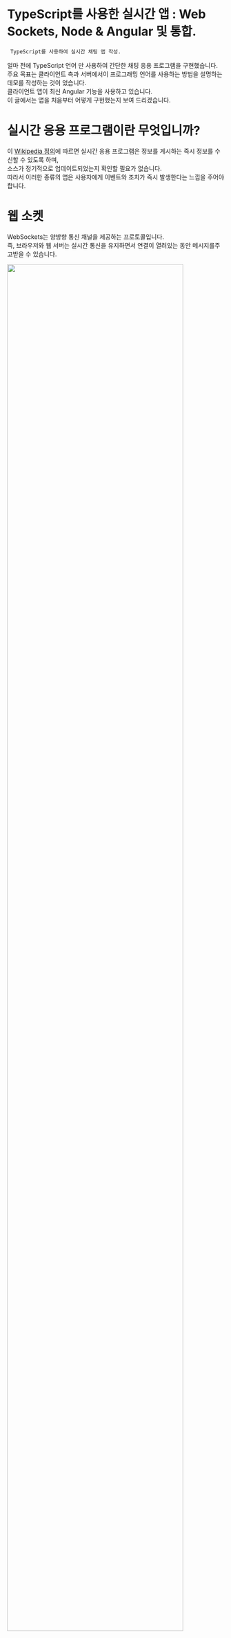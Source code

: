 # TypeScript를 사용한 실시간 앱 : Web Sockets, Node & Angular 및 통합.
``` TypeScript를 사용하여 실시간 채팅 앱 작성.```
  
얼마 전에 TypeScript 언어 만 사용하여 간단한 채팅 응용 프로그램을 구현했습니다. <br />
주요 목표는 클라이언트 측과 서버에서이 프로그래밍 언어를 사용하는 방법을 설명하는 데모를 작성하는 것이 었습니다. <br />
클라이언트 앱이 최신 Angular 기능을 사용하고 있습니다. <br />
이 글에서는 앱을 처음부터 어떻게 구현했는지 보여 드리겠습니다. <br />

# 실시간 응용 프로그램이란 무엇입니까?

이 [Wikipedia 정의](https://en.wikipedia.org/wiki/Real-time_web)에 따르면 실시간 응용 프로그램은 정보를 게시하는 즉시 정보를 수신할 수 있도록 하며, <br />
소스가 정기적으로 업데이트되었는지 확인할 필요가 없습니다. <br />
따라서 이러한 종류의 앱은 사용자에게 이벤트와 조치가 즉시 발생한다는 느낌을 주어야 합니다. <br />

# 웹 소켓
WebSockets는 양방향 통신 채널을 제공하는 프로토콜입니다. <br />
즉, 브라우저와 웹 서버는 실시간 통신을 유지하면서 연결이 열려있는 동안 메시지를주고받을 수 있습니다. <br />

<img src = "https://miro.medium.com/max/1400/1*9HDEuF54yWrJdnwvLaWIWg.png" width = 90%> </img>

# 응용 프로그램 구조
서버 관련 코드와 클라이언트 코드를 분리합니다. <br />
가장 중요한 파일을 설명 할 때 자세한 내용을 살펴 보겠습니다. <br />
현재로서는 다음과 같이 응용 프로그램의 예상 구조입니다. <br />

``` text

  server/
|- src/
|- package.json
|- tsconfig.json
|- gulpfile.js
client/
|- src/
|- package.json
|- tsconfig.json
|- .angular-cli.json

```

# 서버 코드
WebSockets는 [사양](https://tools.ietf.org/html/rfc6455) 이므로 몇 가지 구현을 찾을 수 있습니다. <br />
TypeScript 또는 기타 프로그래밍 언어를 선택할 수 있습니다. <br />
이 경우 가장 빠르고 안정적인 실시간 엔진 중 하나 인 [Socket.IO](https://socket.io/)를 사용 합니다. <br />

# 서버 측 코드에서 TypeScript를 사용하는 이유는 무엇입니까?
TypeScript에는 정말 멋진 [기능이 포함](https://www.typescriptlang.org/) 되어 있으며 매우 자주 업데이트됩니다. <br />
이 [버그의 약 15%](http://ttendency.cs.ucl.ac.uk/projects/type_study/documents/type_study.pdf)를 방지 할 수 있습니다. 더 많은 이유가 필요하십니까? 😄

# 서버 응용 프로그램 초기화
[package.json파일 생성](https://docs.npmjs.com/cli/init)하고 다음 종속성을 설치합니다.
``` linux

  npm install --save express socket.io @types/express @types/socket.io
  
```

<code>devDependencies</code>통합을 허용 <code>gulp</code>하고 <code>typescript</code>나중에 다음 도구를 사용하여 빌드 작업을 쉽게 정의 할 수 있도록 일부를 설치해야합니다.
```linux
  
  npm install --save-dev typescript gulp gulp-typescript
  
```

# TypeScript 컴파일러 구성
<code>tsconfig.json</code>다음 내용 으로 파일을 작성하십시오.

* tsconfig.json
``` typescript

  {
  "files": [
    "src/*.ts",
    "src/model/*.ts"
  ],
  "compilerOptions": {
    "target": "es5"
  }
}

```

# 데이터 모델 정의
정적 타이핑을 활용하여 다음과 같이 작은 데이터 모델을 정의하겠습니다.
* chat-model.ts 
```typescript

export class User {
    constructor(private name: string) {}
}

export class Message {
    constructor(private from: User, private content: string) {}
}

export class ChatMessage extends Message{
    constructor(from: User, content: string) {
        super(from, content);
    }
}

```

<code>.. server/src</code>디렉토리에 대한 자세한 내용을 보겠습니다. <br />

```text

  server/
|- src/
   |- model/
      |- message.model.ts
      |- user.model.ts
   |- index.ts
   |- server.ts
|- package.json
|- tsconfig.json
|- gulpfile.js

```

# 채팅 서버 구현
<code>server</code>디렉토리 의 기본 파일 은 <code>index.ts</code>및 <code>chat-server.ts</code>입니다. <br />
첫 번째는 우리가 <code>ChatServer</code>앱 을 생성하고 내보낼 수 있도록 하는 반면, 마지막은 [express](https://expressjs.com/) 및 [socket.IO](https://socket.io/) 구성을 포함 합니다.

* index.ts
```typescript

import { ChatServer } from './chat-server';

let app = new ChatServer().getApp();
export { app };

```

* chat-server.ts
```typescript
import { createServer, Server } from 'http';
import * as express from 'express';
import * as socketIo from 'socket.io';

import { Message } from './model';

export class ChatServer {
    public static readonly PORT:number = 8080;
    private app: express.Application;
    private server: Server;
    private io: SocketIO.Server;
    private port: string | number;

    constructor() {
        this.createApp();
        this.config();
        this.createServer();
        this.sockets();
        this.listen();
    }

    private createApp(): void {
        this.app = express();
    }

    private createServer(): void {
        this.server = createServer(this.app);
    }

    private config(): void {
        this.port = process.env.PORT || ChatServer.PORT;
    }

    private sockets(): void {
        this.io = socketIo(this.server);
    }

    private listen(): void {
        this.server.listen(this.port, () => {
            console.log('Running server on port %s', this.port);
        });

        this.io.on('connect', (socket: any) => {
            console.log('Connected client on port %s.', this.port);
            socket.on('message', (m: Message) => {
                console.log('[server](message): %s', JSON.stringify(m));
                this.io.emit('message', m);
            });

            socket.on('disconnect', () => {
                console.log('Client disconnected');
            });
        });
    }

    public getApp(): express.Application {
        return this.app;
    }
}
```

# 서버 클래스
이전 코드는 다음과 같은 클래스 및 관계의 결과를 제공합니다.

* 서버 클래스 다이어그램
<img src = "https://miro.medium.com/max/2000/1*-FNkJxTH5kDiBPdJx4tVIg.png" width = 90%></img>

# 서버 구축 및 실행
Node.js의 V8 엔진에 필요한 JavaScript 파일을 갖기 위해 파일에 <code>build</code>태스크를 추가 할 수 있습니다<code>gulpfile.js</code>.

* gulpfile.js 
```typescript


var gulp = require("gulp");
var ts = require("gulp-typescript");
var tsProject = ts.createProject("tsconfig.json");

gulp.task("build", function () {
    return tsProject.src()
        .pipe(tsProject())
        .js.pipe(gulp.dest("./dist"));
});

```

보시다시피 빌드 프로세스의 출력 (자바 스크립트 파일)은 <code>dist</code>디렉토리에 있습니다. <br />
이 작업을 수행하려면 다음을 실행해야합니다. <br />

``` linux

  gulp build

```
이제 <code>node dist/index.js</code>명령을 실행하여 서버를 실행할 수 있습니다.

# 고객 코드
이제 <code>node dist/index.js</code> 명령을 실행하여 서버를 실행할 수 있습니다.

```linux

  ng new typescript-chat-client --routing --prefix tcc --skip-install
  
```

그런 다음 <code>npm install</code>을 실행하는 종속성을 설치합니다(이 단계에서는 [Yarn](https://classic.yarnpkg.com/en/)을 사용하는 것이 좋습니다). <br />

``` linux

  ng new typescript-chat-client --routing --prefix tcc --skip-install
  
```

[프로젝트 구조](https://angular.io/guide/styleguide#application-structure-and-ngmodules)에서 모범 사례를 사용하는 과정에서 다음을 생성 <code>shared</code>하고 <code>material</code>모듈 할 수 있습니다 .
```text

  client/
|- src/
   |- app/
      |- chat/
      |- shared/
         |- material/
            |- material.module.ts
         |- shared.module.ts
      |-app.module.ts
      
```

명령 행 인터페이스에서이를 수행 할 수 있습니다.

``` text

  ng generate module shared --module app
  ng generate module shared/material --module shared

```

내부의 변화를 확인 <code>app.module.ts</code>하고 <code>shared.module.ts</code>이러한 모듈 사이에 관계를 볼 수 있습니다.

# express 및 socket.IO 추가
클라이언트 앱에 <code>express</code> 및 <code>socket.io</code> 모듈을 추가해야 합니다

``` linux

  npm install express socket.io --save
  
```

# 채팅 모듈 및 구성 요소
채팅 응용 프로그램의 구성 요소를 만들기 전에 새 모듈을 만들어 보겠습니다.

``` linux

  npm install express socket.io --save
  
```

# 채팅 모듈 및 구성 요소
채팅 응용 프로그램의 구성 요소를 만들기 전에 새 모듈을 만들어 보겠습니다.

``` linux

  ng generate module chat --module app

```

이제 최신 모듈에 컴포넌트를 추가하십시오.

``` linux

  ng generate component chat --module chat

```

웹 소켓 및 사용자 지정 모델을 사용하려면 다른 <code>공유</code> 폴더를 만들겠습니다. <br />
이번에는 <code>chat</code> 디렉토리에 있습니다. <br />

``` linux

  ng generate service chat/shared/services/socket --module chat
  ng generate class chat/shared/model/user
  ng generate class chat/shared/model/message

```

우리는 다음과 비슷한 구조로 끝날 것입니다.

```text

  client/
|- src/
   |- app/
      |- chat/
         |- shared/
           |- model/
              |- user.ts
              |- message.ts
           |- services/
              |- socket.service.ts
      |- shared/
      |-app.module.ts
      
```

# 관찰 가능 요소 및 웹 소켓
저희 Angular app 은 <code>RxJS</code>와 함께 제공되기 때문에 <code>Observables</code>를 사용하여 Socket.IO을 잡을 수 있습니다. <br /> 
이벤트는 다음과 같습니다.

* socket.service.ts

``` typescript

import { Injectable } from '@angular/core';
import { Observable } from 'rxjs/Observable';
import { Observer } from 'rxjs/Observer';
import { Message } from '../model/message';
import { Event } from '../model/event';

import * as socketIo from 'socket.io-client';

const SERVER_URL = 'http://localhost:8080';

@Injectable()
export class SocketService {
    private socket;

    public initSocket(): void {
        this.socket = socketIo(SERVER_URL);
    }

    public send(message: Message): void {
        this.socket.emit('message', message);
    }

    public onMessage(): Observable<Message> {
        return new Observable<Message>(observer => {
            this.socket.on('message', (data: Message) => observer.next(data));
        });
    }

    public onEvent(event: Event): Observable<any> {
        return new Observable<Event>(observer => {
            this.socket.on(event, () => observer.next());
        });
    }
}

```

* 앱에서 작업 및 이벤트를 관리하려면 다음 열거형을 정의해야 합니다.
* client-enums.ts 
```typescript

// Actions you can take on the App
export enum Action {
    JOINED,
    LEFT,
    RENAME
}

// Socket.io events
export enum Event {
    CONNECT = 'connect',
    DISCONNECT = 'disconnect'
}

```

* 이제 서버의 메시지를 청취할 준비가 되었습니다.
* chat.component.ts
```typescript

import { Component, OnInit } from '@angular/core';

import { Action } from './shared/model/action';
import { Event } from './shared/model/event';
import { Message } from './shared/model/message';
import { User } from './shared/model/user';
import { SocketService } from './shared/services/socket.service';

@Component({
  selector: 'tcc-chat',
  templateUrl: './chat.component.html',
  styleUrls: ['./chat.component.css']
})
export class ChatComponent implements OnInit {
  action = Action;
  user: User;
  messages: Message[] = [];
  messageContent: string;
  ioConnection: any;

  constructor(private socketService: SocketService) { }

  ngOnInit(): void {
    this.initIoConnection();
  }

  private initIoConnection(): void {
    this.socketService.initSocket();

    this.ioConnection = this.socketService.onMessage()
      .subscribe((message: Message) => {
        this.messages.push(message);
      });

    this.socketService.onEvent(Event.CONNECT)
      .subscribe(() => {
        console.log('connected');
      });
      
    this.socketService.onEvent(Event.DISCONNECT)
      .subscribe(() => {
        console.log('disconnected');
      });
  }

  public sendMessage(message: string): void {
    if (!message) {
      return;
    }

    this.socketService.send({
      from: this.user,
      content: message
    });
    this.messageContent = null;
  }

  public sendNotification(params: any, action: Action): void {
    let message: Message;

    if (action === Action.JOINED) {
      message = {
        from: this.user,
        action: action
      }
    } else if (action === Action.RENAME) {
      message = {
        action: action,
        content: {
          username: this.user.name,
          previousUsername: params.previousUsername
        }
      };
    }

    this.socketService.send(message);
  }
}

```
<code>ChatComponent</code>가 초기화되면 구성 요소가 연결 이벤트 또는 수신 메시지를 수신하기 위해 <code>SocketService</code> 관찰 자료에 가입합니다.
<Code>sendMessage</code> 및 <code>sendNotification</code> 기능은 동일한 서비스를 통해 각 콘텐츠를 전송합니다. 현재 전송되는 알림은 사용자 이름 변경 및 사용자 가입입니다.

# 채팅 애플리케이션 기능
> * Angular CLI
> * Angular 5
> * Angular Material
> * Validation Forms

# 소스 코드
이 GitHub 리포지토리에서 전체 프로젝트를 찾으십시오.
[github](github.com/luixaviles/socket-io-typescript-chat)

# 실행화면
* Server 실행
```linux

  $ cd server
  $ npm install -g gulp-cli
  $ npm install
  $ gulp build
  $ npm start

```
```text
> client@0.0.0 start C:\Users\ckdqj\Downloads\socket-io-typescript-chat-master\socket-io-typescript-chat-mas-chat-master\client
> ng serve

10% building 0/1 modules 1 active ...script-chat-master\socket-io-typescript-chat-master\client\src10% building 1/2 modules 1 active ...t-chat-master\socket-io-typescript-chat-master\client\src\poly10% building 2/3 modules 1 active ...\client\node_modules\@angular\material\prebuilt-themes\indigo-10% building 3/4 modules 1 active ...ver\client\index.js?http://0.0.0.0:0/sockjs-node&sockPath=/soc10% building 4/5 modules 1 active ...ipt-chat-master\socket-io-typescript-chat-master\client\src\st10% building 5/6 modules 1 active ...\client\node_modules\@angular\material\prebuilt-themes\indigo-10% building 6/7 modules 1 active ...ipt-chat-master\socket-io-typescript-chat-master\client\src\st10% building 6/8 modules 2 active ...\client\node_modules\@angular\material\prebuilt-themes\indigo-10% building 7/8 modules 1 active ...\client\node_modules\@angular\material\prebuilt-themes\indigo-10% building 8/9 modules 1 active ...pt-chat-master\client\node_modules\webpack-dev-server\client\s11% building 9/10 modules 1 active ...-chat-master\client\node_modules\webpack-dev-server\client\ov11% building 10/11 modules 1 active ...at-master\client\node_modules\webpack-dev-server\client\util11% building 11/12 modules 1 active ...r\client\node_modules\webpack-dev-server\client\utils\sendMe11% building 12/13 modules 1 active ...ter\client\node_modules\webpack-dev-server\client\utils\relo11% building 13/14 modules 1 active ...ient\node_modules\webpack-dev-server\client\utils\createSock11% building 14/15 modules 1 active ...master\client\node_modules\webpack\hot sync nonrecursive /^\11% building 14/16 modules 2 active ...t\node_modules\style-loader\dist\runtime\injectStylesIntoSty11% building 15/16 modules 1 active ...master\client\node_modules\webpack\hot sync nonrecursive /^\30% building 15/16 modules 1 active ...master\client\node_modules\webpack\hot sync nonrecursive /^\30% building 16/17 modules 1 active ...lient\node_modules\webpack-dev-server\client\clients\SockJSC30% building 17/18 modules 1 active ...de_modules\webpack-dev-server\client\utils\getCurrentScriptS30% building 18/19 modules 1 active ...ript-chat-master\socket-io-typescript-chat-master\client\src30% building 18/20 modules 2 active ...chat-master\socket-io-typescript-chat-master\client\src\poly30% building 19/20 modules 1 active ...chat-master\socket-io-typescript-chat-master\client\src\poly30% building 20/21 modules 1 active ...ster\socket-io-typescript-chat-master\client\node_modules\ur30% building 21/22 modules 1 active ...-typescript-chat-master\client\node_modules\querystring-es3\30% building 22/23 modules 1 active ...ket-io-typescript-chat-master\client\node_modules\webpack\ho30% building 23/24 modules 1 active ...master\socket-io-typescript-chat-master\client\src\app\app.m30% building 24/25 modules 1 active ...ket-io-typescript-chat-master\client\src\environments\enviro30% building 25/26 modules 1 active ...\client\node_modules\webpack-dev-server\client\clients\BaseC30% building 26/27 modules 1 active ...io-typescript-chat-master\client\node_modules\webpack\hot\em30% building 27/28 modules 1 active ...ocket-io-typescript-chat-master\client\src\app\app-routing.m30% building 28/29 modules 1 active ...ter\socket-io-typescript-chat-master\client\src\app\app.comp30% building 29/30 modules 1 active ...\socket-io-typescript-chat-master\client\src\app\chat\chat.m30% building 30/31 modules 1 active ...ter\socket-io-typescript-chat-master\client\node_modules\url30% building 31/32 modules 1 active ...ent\node_modules\node-libs-browser\node_modules\punycode\pun30% building 32/33 modules 1 active ...typescript-chat-master\client\node_modules\querystring-es3\d30% building 33/34 modules 1 active ...typescript-chat-master\client\node_modules\querystring-es3\e30% building 34/35 modules 1 active ...ket-io-typescript-chat-master\client\src\app\shared\shared.m30% building 35/36 modules 1 active ...et-io-typescript-chat-master\client\node_modules\strip-ansi\30% building 36/37 modules 1 active ...cket-io-typescript-chat-master\client\src\app\chat\chat.comp30% building 37/38 modules 1 active ...chat-master\client\src\app\chat\dialog-user\dialog-user.comp30% building 38/39 modules 1 active ...typescript-chat-master\client\node_modules\webpack\buildin\m30% building 39/40 modules 1 active ...ket-io-typescript-chat-master\client\node_modules\ansi-html\30% building 40/41 modules 1 active ...script-chat-master\client\src\app\shared\material\material.m30% building 41/42 modules 1 active ...pt-chat-master\client\src\app\chat\shared\services\socket.se30% building 42/43 modules 1 active ...ocket-io-typescript-chat-master\client\node_modules\events\e30% building 43/44 modules 1 active ...-typescript-chat-master\client\node_modules\loglevel\lib\log30% building 44/45 modules 1 active ...ript-chat-master\client\src\app\chat\dialog-user\dialog-user30% building 45/46 modules 1 active ...io-typescript-chat-master\client\src\app\chat\shared\model\a30% building 46/47 modules 1 active ...-io-typescript-chat-master\client\src\app\chat\shared\model\30% building 47/48 modules 1 active ...io-typescript-chat-master\client\node_modules\html-entities\30% building 48/49 modules 1 active ...cript-chat-master\client\node_modules\zone.js\dist\zone-ever50% building 49/50 modules 1 active ...ster\client\node_modules\@angular\core\__ivy_ngcc__\fesm201550% building 50/51 modules 1 active ...nt\src\$$_lazy_route_resource lazy groupOptions: {} namespac50% building 51/52 modules 1 active ...\@angular\platform-browser\__ivy_ngcc__\fesm2015\platform-br50% building 52/53 modules 1 active ...odules\@angular\platform-browser\__ivy_ngcc__\fesm2015\anima50% building 53/54 modules 1 active ...pt-chat-master\client\node_modules\html-entities\lib\xml-ent50% building 54/55 modules 1 active ...-chat-master\client\node_modules\html-entities\lib\html4-ent50% building 55/56 modules 1 active ...-chat-master\client\node_modules\html-entities\lib\html5-ent50% building 56/57 modules 1 active ...escript-chat-master\client\node_modules\sockjs-client\dist\s50% building 57/58 modules 1 active ...er\client\node_modules\@angular\common\__ivy_ngcc__\fesm201550% building 58/59 modules 1 active ...\client\node_modules\@angular\common\__ivy_ngcc__\fesm2015\c50% building 59/60 modules 1 active ...ules\@ngx-translate\core\__ivy_ngcc__\fesm2015\ngx-translate50% building 60/61 modules 1 active ...slate\http-loader\__ivy_ngcc__\fesm2015\ngx-translate-http-l50% building 61/62 modules 1 active ...\client\node_modules\@angular\material\__ivy_ngcc__\fesm201550% building 62/63 modules 1 active ...ient\node_modules\@angular\material\__ivy_ngcc__\fesm2015\si50% building 63/64 modules 1 active ...\client\node_modules\@angular\material\__ivy_ngcc__\fesm201550% building 64/65 modules 1 active ...\client\node_modules\@angular\material\__ivy_ngcc__\fesm201550% building 65/66 modules 1 active ...\client\node_modules\@angular\material\__ivy_ngcc__\fesm201550% building 66/67 modules 1 active ...ient\node_modules\@angular\material\__ivy_ngcc__\fesm2015\to50% building 67/68 modules 1 active ...lient\node_modules\@angular\material\__ivy_ngcc__\fesm2015\b50% building 68/69 modules 1 active ...\client\node_modules\@angular\router\__ivy_ngcc__\fesm2015\r50% building 69/70 modules 1 active ...er\client\node_modules\@angular\forms\__ivy_ngcc__\fesm2015\50% building 70/71 modules 1 active ...lient\node_modules\@angular\material\__ivy_ngcc__\fesm2015\d50% building 71/72 modules 1 active ...\client\node_modules\@angular\material\__ivy_ngcc__\fesm201550% building 72/73 modules 1 active ...t\node_modules\@angular\material\__ivy_ngcc__\fesm2015\form-50% building 73/74 modules 1 active ...client\node_modules\@angular\material\__ivy_ngcc__\fesm2015\50% building 74/75 modules 1 active ...io-typescript-chat-master\client\node_modules\rxjs\_esm2015\50% building 75/76 modules 1 active ...script-chat-master\client\node_modules\socket.io-client\lib\50% building 76/77 modules 1 active ...et-io-typescript-chat-master\client\node_modules\ansi-regex\50% building 77/78 modules 1 active ...node_modules\@angular\animations\__ivy_ngcc__\fesm2015\anima50% building 78/79 modules 1 active ...chat-master\client\node_modules\rxjs\_esm2015\internal\Obser50% building 79/80 modules 1 active ...pt-chat-master\client\node_modules\rxjs\_esm2015\internal\Su50% building 80/81 modules 1 active ...master\client\node_modules\rxjs\_esm2015\internal\BehaviorSu50% building 81/82 modules 1 active ...t-master\client\node_modules\rxjs\_esm2015\internal\ReplaySu50% building 82/83 modules 1 active ...at-master\client\node_modules\rxjs\_esm2015\internal\AsyncSu50% building 83/84 modules 1 active ...-chat-master\client\node_modules\rxjs\_esm2015\internal\Sche50% building 84/85 modules 1 active ...at-master\client\node_modules\rxjs\_esm2015\internal\Subscri50% building 85/86 modules 1 active ...chat-master\client\node_modules\rxjs\_esm2015\internal\Subsc50% building 86/87 modules 1 active ...at-master\client\node_modules\rxjs\_esm2015\internal\Notific50% building 87/88 modules 1 active ...ipt-chat-master\client\node_modules\rxjs\_esm2015\internal\c50% building 88/89 modules 1 active ...e_modules\rxjs\_esm2015\internal\observable\ConnectableObser50% building 89/90 modules 1 active ...lient\node_modules\rxjs\_esm2015\internal\observable\bindCal50% building 90/91 modules 1 active ...t\node_modules\rxjs\_esm2015\internal\observable\bindNodeCal50% building 91/92 modules 1 active ...-master\client\node_modules\rxjs\_esm2015\internal\observabl50% building 92/93 modules 1 active ...aster\client\node_modules\rxjs\_esm2015\internal\observable\50% building 93/94 modules 1 active ...aster\client\node_modules\rxjs\_esm2015\internal\observable\50% building 94/95 modules 1 active ...\client\node_modules\rxjs\_esm2015\internal\observable\throw50% building 95/96 modules 1 active ...aster\client\node_modules\rxjs\_esm2015\internal\observable\50% building 96/97 modules 1 active ...master\client\node_modules\rxjs\_esm2015\internal\observable50% building 97/98 modules 1 active ...r\client\node_modules\rxjs\_esm2015\internal\observable\part50% building 98/99 modules 1 active ...aster\client\node_modules\rxjs\_esm2015\internal\observable\50% building 99/100 modules 1 active ...node_modules\rxjs\_esm2015\internal\observable\onErrorResum50% building 100/101 modules 1 active ...master\client\node_modules\rxjs\_esm2015\internal\observab50% building 101/102 modules 1 active ...ter\client\node_modules\rxjs\_esm2015\internal\observable\50% building 102/103 modules 1 active ...er\client\node_modules\rxjs\_esm2015\internal\symbol\obser50% building 103/104 modules 1 active ...er\client\node_modules\rxjs\_esm2015\internal\operators\gr50% building 104/105 modules 1 active ...aster\client\node_modules\rxjs\_esm2015\internal\scheduler50% building 105/106 modules 1 active ...ster\client\node_modules\rxjs\_esm2015\internal\scheduler\50% building 106/107 modules 1 active ...ster\client\node_modules\rxjs\_esm2015\internal\scheduler\50% building 107/108 modules 1 active ...nt\node_modules\rxjs\_esm2015\internal\scheduler\animation50% building 108/109 modules 1 active ...e_modules\rxjs\_esm2015\internal\scheduler\VirtualTimeSche50% building 109/110 modules 1 active ...hat-master\client\node_modules\rxjs\_esm2015\internal\util50% building 110/111 modules 1 active ...hat-master\client\node_modules\rxjs\_esm2015\internal\util50% building 111/112 modules 1 active ...master\client\node_modules\rxjs\_esm2015\internal\util\ide50% building 112/113 modules 1 active ...er\client\node_modules\rxjs\_esm2015\internal\util\isObser50% building 113/114 modules 1 active ...ode_modules\rxjs\_esm2015\internal\util\ArgumentOutOfRange50% building 114/115 modules 1 active ...ster\client\node_modules\rxjs\_esm2015\internal\util\Empty50% building 115/116 modules 1 active ...ode_modules\rxjs\_esm2015\internal\util\ObjectUnsubscribed50% building 116/117 modules 1 active ...nt\node_modules\rxjs\_esm2015\internal\util\Unsubscription50% building 117/118 modules 1 active ...er\client\node_modules\rxjs\_esm2015\internal\util\Timeout50% building 118/119 modules 1 active ...\client\node_modules\rxjs\_esm2015\internal\scheduled\sche50% building 119/120 modules 1 active ...cript-chat-master\client\node_modules\@angular\cdk\fesm20150% building 120/121 modules 1 active ...-chat-master\client\node_modules\@angular\cdk\fesm2015\coe50% building 121/122 modules 1 active ...\node_modules\@angular\animations\__ivy_ngcc__\fesm2015\br50% building 122/123 modules 1 active ...client\node_modules\@angular\cdk\__ivy_ngcc__\fesm2015\pla50% building 123/124 modules 1 active ...lient\node_modules\@angular\cdk\__ivy_ngcc__\fesm2015\scro50% building 124/125 modules 1 active ...ent\node_modules\@angular\cdk\__ivy_ngcc__\fesm2015\collec50% building 125/126 modules 1 active ...t-chat-master\client\node_modules\rxjs\_esm2015\operators\50% building 126/127 modules 1 active ...lient\node_modules\@angular\cdk\__ivy_ngcc__\fesm2015\obse50% building 127/128 modules 1 active ...script-chat-master\client\node_modules\socket.io-client\li50% building 128/129 modules 1 active ...ipt-chat-master\client\node_modules\socket.io-client\lib\s50% building 129/130 modules 1 active ...nt\node_modules\@angular\material\__ivy_ngcc__\fesm2015\di50% building 130/131 modules 1 active ...ter\client\node_modules\@angular\cdk\__ivy_ngcc__\fesm201550% building 131/132 modules 1 active ...client\node_modules\@angular\cdk\__ivy_ngcc__\fesm2015\key50% building 132/133 modules 1 active ...r\client\node_modules\@angular\cdk\__ivy_ngcc__\fesm2015\p50% building 133/134 modules 1 active ...ter\client\node_modules\@angular\cdk\__ivy_ngcc__\fesm201550% building 134/135 modules 1 active ...\client\node_modules\@angular\cdk\__ivy_ngcc__\fesm2015\ov50% building 135/136 modules 1 active ...pt-chat-master\client\node_modules\socket.io-client\lib\ma50% building 136/137 modules 1 active ...ter\client\node_modules\rxjs\_esm2015\internal\observable\50% building 137/138 modules 1 active ...\client\node_modules\rxjs\_esm2015\internal\observable\int50% building 138/139 modules 1 active ...\client\node_modules\rxjs\_esm2015\internal\util\canReport50% building 139/140 modules 1 active ...\client\node_modules\rxjs\_esm2015\internal\symbol\rxSubsc50% building 140/141 modules 1 active ...\client\node_modules\rxjs\_esm2015\internal\SubjectSubscri50% building 141/142 modules 1 active ...-master\client\node_modules\rxjs\_esm2015\internal\util\is50% building 142/143 modules 1 active ...ster\client\node_modules\rxjs\_esm2015\internal\util\isFun50% building 143/144 modules 1 active ...ter\client\node_modules\rxjs\_esm2015\internal\observable\50% building 144/145 modules 1 active ...r\client\node_modules\rxjs\_esm2015\internal\operators\ref50% building 145/146 modules 1 active ...ter\client\node_modules\rxjs\_esm2015\internal\util\isSche50% building 146/147 modules 1 active ...client\node_modules\rxjs\_esm2015\internal\observable\from50% building 147/148 modules 1 active ...aster\client\node_modules\rxjs\_esm2015\internal\util\isNu50% building 148/149 modules 1 active ...ster\client\node_modules\rxjs\_esm2015\internal\observable50% building 149/150 modules 1 active ...chat-master\client\node_modules\rxjs\_esm2015\internal\uti50% building 150/151 modules 1 active ...ter\client\node_modules\rxjs\_esm2015\internal\operators\f50% building 151/152 modules 1 active ...ent\node_modules\rxjs\_esm2015\internal\scheduled\schedule50% building 152/153 modules 1 active ...client\node_modules\rxjs\_esm2015\internal\scheduler\AsapA50% building 153/154 modules 1 active ...lient\node_modules\rxjs\_esm2015\internal\scheduler\AsyncA50% building 154/155 modules 1 active ...nt\node_modules\rxjs\_esm2015\internal\scheduler\AsyncSche50% building 155/156 modules 1 active ...lient\node_modules\rxjs\_esm2015\internal\scheduler\QueueA50% building 156/157 modules 1 active ...e_modules\rxjs\_esm2015\internal\scheduler\AnimationFrameA50% building 157/158 modules 1 active ...odules\rxjs\_esm2015\internal\scheduler\AnimationFrameSche50% building 158/159 modules 1 active ...nt\node_modules\rxjs\_esm2015\internal\scheduler\QueueSche50% building 159/160 modules 1 active ...ent\node_modules\rxjs\_esm2015\internal\scheduler\AsapSche50% building 160/161 modules 1 active ...ter\client\node_modules\rxjs\_esm2015\internal\util\subscr50% building 161/162 modules 1 active ...ient\node_modules\rxjs\_esm2015\internal\util\subscribeToR50% building 162/163 modules 1 active ...ster\client\node_modules\rxjs\_esm2015\internal\OuterSubsc50% building 163/164 modules 1 active ...ster\client\node_modules\rxjs\_esm2015\internal\symbol\ite50% building 164/165 modules 1 active ...ode_modules\rxjs\_esm2015\internal\scheduled\scheduleObser50% building 165/166 modules 1 active ...ient\node_modules\@angular\cdk\__ivy_ngcc__\fesm2015\text-50% building 166/167 modules 1 active ...ster\client\node_modules\rxjs\_esm2015\internal\util\isIte50% building 167/168 modules 1 active ...ter\client\node_modules\rxjs\_esm2015\internal\util\isArra50% building 168/169 modules 1 active ...aster\client\node_modules\rxjs\_esm2015\internal\util\isPr50% building 169/170 modules 1 active ...nt\node_modules\rxjs\_esm2015\internal\util\isInteropObser50% building 170/171 modules 1 active ...\node_modules\rxjs\_esm2015\internal\scheduled\scheduleIte50% building 171/172 modules 1 active ...t\node_modules\rxjs\_esm2015\internal\scheduled\schedulePr50% building 172/173 modules 1 active ...master\client\node_modules\rxjs\_esm2015\internal\operator50% building 173/174 modules 1 active ...ster\client\node_modules\rxjs\_esm2015\internal\operators\50% building 174/175 modules 1 active ...ter\client\node_modules\rxjs\_esm2015\internal\operators\z50% building 175/176 modules 1 active ...master\client\node_modules\rxjs\_esm2015\internal\operator50% building 176/177 modules 1 active ...nt\node_modules\rxjs\_esm2015\internal\operators\withLates50% building 177/178 modules 1 active ...client\node_modules\rxjs\_esm2015\internal\operators\windo50% building 178/179 modules 1 active ...ient\node_modules\rxjs\_esm2015\internal\operators\windowT50% building 179/180 modules 1 active ...client\node_modules\rxjs\_esm2015\internal\operators\windo50% building 180/181 modules 1 active ...lient\node_modules\rxjs\_esm2015\internal\operators\window50% building 181/182 modules 1 active ...ter\client\node_modules\rxjs\_esm2015\internal\operators\w50% building 182/183 modules 1 active ...er\client\node_modules\rxjs\_esm2015\internal\operators\to50% building 183/184 modules 1 active ...\client\node_modules\rxjs\_esm2015\internal\operators\time50% building 184/185 modules 1 active ...lient\node_modules\rxjs\_esm2015\internal\operators\timeou50% building 185/186 modules 1 active ...escript-chat-master\client\node_modules\socket.io-client\l50% building 186/187 modules 1 active ...r\client\node_modules\rxjs\_esm2015\internal\operators\mer50% building 187/188 modules 1 active ...lient\node_modules\rxjs\_esm2015\internal\util\subscribeTo50% building 188/189 modules 1 active ...er\client\node_modules\rxjs\_esm2015\internal\operators\ti50% building 189/190 modules 1 active ...ient\node_modules\rxjs\_esm2015\internal\operators\timeInt50% building 190/191 modules 1 active ...ient\node_modules\rxjs\_esm2015\internal\operators\throwIf50% building 191/192 modules 1 active ...ient\node_modules\rxjs\_esm2015\internal\operators\throttl50% building 192/193 modules 1 active ...r\client\node_modules\rxjs\_esm2015\internal\operators\thr50% building 193/194 modules 1 active ...master\client\node_modules\rxjs\_esm2015\internal\operator50% building 194/195 modules 1 active ...\client\node_modules\rxjs\_esm2015\internal\operators\take50% building 195/196 modules 1 active ...\client\node_modules\rxjs\_esm2015\internal\operators\take50% building 196/197 modules 1 active ...aster\client\node_modules\rxjs\_esm2015\internal\util\Imme50% building 197/198 modules 1 active ...ter\client\node_modules\rxjs\_esm2015\internal\scheduler\A50% building 198/199 modules 1 active ...r\client\node_modules\rxjs\_esm2015\internal\operators\tak50% building 199/200 modules 1 active ...aster\client\node_modules\rxjs\_esm2015\internal\operators50% building 200/201 modules 1 active ...lient\node_modules\rxjs\_esm2015\internal\operators\switch50% building 201/202 modules 1 active ...\client\node_modules\rxjs\_esm2015\internal\operators\swit50% building 202/203 modules 1 active ...\client\node_modules\rxjs\_esm2015\internal\operators\swit50% building 203/204 modules 1 active ...lient\node_modules\rxjs\_esm2015\internal\operators\subscr50% building 204/205 modules 1 active ...\client\node_modules\rxjs\_esm2015\internal\operators\star50% building 205/206 modules 1 active ...\client\node_modules\rxjs\_esm2015\internal\operators\skip50% building 206/207 modules 1 active ...ster\client\node_modules\rxjs\_esm2015\internal\InnerSubsc50% building 207/208 modules 1 active ...master\client\node_modules\rxjs\_esm2015\internal\util\isO50% building 208/209 modules 1 active ...\node_modules\rxjs\_esm2015\internal\util\subscribeToObser50% building 209/210 modules 1 active ...nt\node_modules\rxjs\_esm2015\internal\util\subscribeToIte50% building 210/211 modules 1 active ...ent\node_modules\rxjs\_esm2015\internal\util\subscribeToPr50% building 211/212 modules 1 active ...\client\node_modules\rxjs\_esm2015\internal\operators\skip50% building 212/213 modules 1 active ...r\client\node_modules\rxjs\_esm2015\internal\operators\ski50% building 213/214 modules 1 active ...aster\client\node_modules\rxjs\_esm2015\internal\operators50% building 214/215 modules 1 active ...ter\client\node_modules\rxjs\_esm2015\internal\operators\s50% building 215/216 modules 1 active ...lient\node_modules\rxjs\_esm2015\internal\operators\shareR50% building 216/217 modules 1 active ...ster\client\node_modules\rxjs\_esm2015\internal\operators\50% building 217/218 modules 1 active ...ent\node_modules\rxjs\_esm2015\internal\operators\sequence50% building 218/219 modules 1 active ...aster\client\node_modules\rxjs\_esm2015\internal\operators50% building 219/220 modules 1 active ...client\node_modules\rxjs\_esm2015\internal\operators\sampl50% building 220/221 modules 1 active ...ter\client\node_modules\rxjs\_esm2015\internal\operators\s50% building 221/222 modules 1 active ...\client\node_modules\rxjs\_esm2015\internal\operators\retr50% building 222/223 modules 1 active ...ster\client\node_modules\rxjs\_esm2015\internal\operators\50% building 223/224 modules 1 active ...client\node_modules\rxjs\_esm2015\internal\operators\repea50% building 224/225 modules 1 active ...ter\client\node_modules\rxjs\_esm2015\internal\operators\r50% building 225/226 modules 1 active ...ter\client\node_modules\rxjs\_esm2015\internal\operators\r50% building 226/227 modules 1 active ...aster\client\node_modules\rxjs\_esm2015\internal\operators50% building 227/228 modules 1 active ...ent\node_modules\rxjs\_esm2015\internal\operators\publishR50% building 228/229 modules 1 active ...lient\node_modules\rxjs\_esm2015\internal\operators\publis50% building 229/230 modules 1 active ...t\node_modules\rxjs\_esm2015\internal\operators\publishBeh50% building 230/231 modules 1 active ...er\client\node_modules\rxjs\_esm2015\internal\operators\pu50% building 231/232 modules 1 active ...t-master\client\node_modules\rxjs\_esm2015\internal\util\i50% building 232/233 modules 1 active ...ster\client\node_modules\rxjs\_esm2015\internal\operators\50% building 233/234 modules 1 active ...\client\node_modules\rxjs\_esm2015\internal\operators\part50% building 234/235 modules 1 active ...r\client\node_modules\rxjs\_esm2015\internal\operators\pai50% building 235/236 modules 1 active ...node_modules\rxjs\_esm2015\internal\operators\onErrorResum50% building 236/237 modules 1 active ...\client\node_modules\rxjs\_esm2015\internal\operators\obse50% building 237/238 modules 1 active ...\client\node_modules\rxjs\_esm2015\internal\operators\mult50% building 238/239 modules 1 active ...master\client\node_modules\rxjs\_esm2015\internal\operator50% building 239/240 modules 1 active ...\client\node_modules\rxjs\_esm2015\internal\operators\merg50% building 240/241 modules 1 active ...client\node_modules\rxjs\_esm2015\internal\operators\merge50% building 241/242 modules 1 active ...r\client\node_modules\rxjs\_esm2015\internal\operators\mer50% building 242/243 modules 1 active ...ster\client\node_modules\rxjs\_esm2015\internal\operators\50% building 243/244 modules 1 active ...master\client\node_modules\rxjs\_esm2015\internal\operator50% building 244/245 modules 1 active ...lient\node_modules\rxjs\_esm2015\internal\operators\materi50% building 245/246 modules 1 active ...ster\client\node_modules\rxjs\_esm2015\internal\operators\50% building 246/247 modules 1 active ...aster\client\node_modules\rxjs\_esm2015\internal\operators50% building 247/248 modules 1 active ...er\client\node_modules\rxjs\_esm2015\internal\operators\is50% building 248/249 modules 1 active ...nt\node_modules\rxjs\_esm2015\internal\operators\ignoreEle50% building 249/250 modules 1 active ...ster\client\node_modules\rxjs\_esm2015\internal\operators\50% building 250/251 modules 1 active ...\client\node_modules\rxjs\_esm2015\internal\operators\find50% building 251/252 modules 1 active ...aster\client\node_modules\rxjs\_esm2015\internal\operators50% building 252/253 modules 1 active ...r\client\node_modules\rxjs\_esm2015\internal\operators\fin50% building 253/254 modules 1 active ...ter\client\node_modules\rxjs\_esm2015\internal\operators\e50% building 254/255 modules 1 active ...client\node_modules\rxjs\_esm2015\internal\operators\exhau50% building 255/256 modules 1 active ...er\client\node_modules\rxjs\_esm2015\internal\operators\ex50% building 256/257 modules 1 active ...ster\client\node_modules\rxjs\_esm2015\internal\operators\50% building 257/258 modules 1 active ...er\client\node_modules\rxjs\_esm2015\internal\operators\en50% building 258/259 modules 1 active ...\client\node_modules\rxjs\_esm2015\internal\operators\elem50% building 259/260 modules 1 active ...odules\rxjs\_esm2015\internal\operators\distinctUntilKeyCh50% building 260/261 modules 1 active ...e_modules\rxjs\_esm2015\internal\operators\distinctUntilCh50% building 261/262 modules 1 active ...r\client\node_modules\rxjs\_esm2015\internal\operators\dis50% building 262/263 modules 1 active ...ent\node_modules\rxjs\_esm2015\internal\operators\demateri50% building 263/264 modules 1 active ...\client\node_modules\rxjs\_esm2015\internal\operators\dela50% building 264/265 modules 1 active ...ster\client\node_modules\rxjs\_esm2015\internal\operators\50% building 265/266 modules 1 active ...nt\node_modules\rxjs\_esm2015\internal\operators\defaultIf50% building 266/267 modules 1 active ...ient\node_modules\rxjs\_esm2015\internal\operators\debounc50% building 267/268 modules 1 active ...r\client\node_modules\rxjs\_esm2015\internal\operators\deb50% building 268/269 modules 1 active ...ster\client\node_modules\rxjs\_esm2015\internal\operators\50% building 269/270 modules 1 active ...ter\client\node_modules\rxjs\_esm2015\internal\observable\50% building 270/271 modules 1 active ...lient\node_modules\rxjs\_esm2015\internal\operators\concat50% building 271/272 modules 1 active ...\client\node_modules\rxjs\_esm2015\internal\operators\conc50% building 272/273 modules 1 active ...\client\node_modules\rxjs\_esm2015\internal\operators\conc50% building 273/274 modules 1 active ...ter\client\node_modules\rxjs\_esm2015\internal\operators\c50% building 274/275 modules 1 active ...ent\node_modules\rxjs\_esm2015\internal\operators\combineL50% building 275/276 modules 1 active ...client\node_modules\rxjs\_esm2015\internal\operators\combi50% building 276/277 modules 1 active ...client\node_modules\rxjs\_esm2015\internal\operators\catch50% building 277/278 modules 1 active ...client\node_modules\rxjs\_esm2015\internal\operators\buffe50% building 278/279 modules 1 active ...ient\node_modules\rxjs\_esm2015\internal\operators\bufferT50% building 279/280 modules 1 active ...client\node_modules\rxjs\_esm2015\internal\operators\buffe50% building 280/281 modules 1 active ...lient\node_modules\rxjs\_esm2015\internal\operators\buffer50% building 281/282 modules 1 active ...modules\rxjs\_esm2015\internal\observable\SubscribeOnObser50% building 282/283 modules 1 active ...er\client\node_modules\rxjs\_esm2015\internal\observable\c50% building 283/284 modules 1 active ...ter\client\node_modules\rxjs\_esm2015\internal\operators\b50% building 284/285 modules 1 active ...\client\node_modules\rxjs\_esm2015\internal\operators\audi50% building 285/286 modules 1 active ...client\node_modules\rxjs\_esm2015\internal\util\hostReport50% building 286/287 modules 1 active ...chat-master\client\node_modules\rxjs\_esm2015\internal\Obs50% building 287/288 modules 1 active ...nt\node_modules\socket.io-client\node_modules\debug\src\br50% building 288/289 modules 1 active ...er\client\node_modules\rxjs\_esm2015\internal\util\toSubsc50% building 289/290 modules 1 active ...aster\client\node_modules\rxjs\_esm2015\internal\observabl50% building 290/291 modules 1 active ...\client\node_modules\rxjs\_esm2015\internal\observable\gen50% building 291/292 modules 1 active ...node_modules\rxjs\_esm2015\internal\observable\fromEventPa50% building 292/293 modules 1 active ...client\node_modules\rxjs\_esm2015\internal\observable\from50% building 293/294 modules 1 active ...\client\node_modules\rxjs\_esm2015\internal\observable\for50% building 294/295 modules 1 active ...nt\node_modules\rxjs\_esm2015\internal\observable\combineL50% building 295/296 modules 1 active ...pescript-chat-master\client\node_modules\socket.io-parser\50% building 296/297 modules 1 active ...escript-chat-master\client\node_modules\component-emitter\50% building 297/298 modules 1 active ...ript-chat-master\client\node_modules\engine.io-client\lib\50% building 298/299 modules 1 active ...et-io-typescript-chat-master\client\node_modules\parseuri\50% building 299/300 modules 1 active ...ient\node_modules\socket.io-client\node_modules\debug\src\50% building 300/301 modules 1 active ...io-typescript-chat-master\client\node_modules\has-binary2\50% building 301/302 modules 1 active ...ket-io-typescript-chat-master\client\node_modules\parseqs\50% building 302/303 modules 1 active ...typescript-chat-master\client\node_modules\component-bind\50% building 303/304 modules 1 active ...et-io-typescript-chat-master\client\node_modules\to-array\50% building 304/305 modules 1 active ...escript-chat-master\client\node_modules\socket.io-parser\b50% building 305/306 modules 1 active ...ript-chat-master\client\node_modules\socket.io-parser\is-b50% building 306/307 modules 1 active ...cket-io-typescript-chat-master\client\node_modules\backo2\50% building 307/308 modules 1 active ...ket-io-typescript-chat-master\client\node_modules\indexof\50% building 308/309 modules 1 active ...ipt-chat-master\client\node_modules\engine.io-client\lib\s50% building 309/310 modules 1 active ...nt\node_modules\socket.io-parser\node_modules\debug\src\br50% building 310/311 modules 1 active ...-chat-master\client\node_modules\engine.io-client\lib\tran50% building 311/312 modules 1 active ...aster\client\node_modules\engine.io-client\lib\transports\50% building 312/313 modules 1 active ...client\node_modules\socket.io-parser\node_modules\isarray\50% building 313/314 modules 1 active ...-master\client\node_modules\engine.io-client\lib\xmlhttpre50% building 314/315 modules 1 active ...ster\client\node_modules\has-binary2\node_modules\isarray\50% building 315/316 modules 1 active ...ient\node_modules\socket.io-parser\node_modules\debug\src\50% building 316/317 modules 1 active ...pt-chat-master\client\node_modules\engine.io-parser\lib\br50% building 317/318 modules 1 active ...client\node_modules\engine.io-client\lib\transports\pollin50% building 318/319 modules 1 active ...ient\node_modules\engine.io-client\lib\transports\polling-50% building 319/320 modules 1 active ...r\client\node_modules\engine.io-client\lib\transports\webs50% building 320/321 modules 1 active ...chat-master\client\node_modules\engine.io-client\lib\trans50% building 321/322 modules 1 active ...nt\node_modules\engine.io-client\node_modules\debug\src\br50% building 322/323 modules 1 active ...r\socket-io-typescript-chat-master\client\node_modules\ms\50% building 323/324 modules 1 active ...cript-chat-master\client\node_modules\engine.io-parser\lib50% building 324/325 modules 1 active ...cript-chat-master\client\node_modules\engine.io-parser\lib50% building 325/326 modules 1 active ...ter\client\node_modules\engine.io-client\lib\transports\po50% building 326/327 modules 1 active ...ient\node_modules\engine.io-client\node_modules\debug\src\50% building 327/328 modules 1 active ...et-io-typescript-chat-master\client\node_modules\has-cors\50% building 328/329 modules 1 active ...ocket-io-typescript-chat-master\client\node_modules\yeast\50% building 329/330 modules 1 active ...escript-chat-master\client\node_modules\arraybuffer.slice\50% building 330/331 modules 1 active ...ocket-io-typescript-chat-master\client\node_modules\after\50% building 331/332 modules 1 active ...socket-io-typescript-chat-master\client\node_modules\blob\50% building 332/333 modules 1 active ...escript-chat-master\client\node_modules\component-inherit\50% building 333/334 modules 1 active ...r\client\node_modules\base64-arraybuffer\lib\base64-arrayb
chunk {main} main.js, main.js.map (main) 87.2 kB [initial] [rendered]
chunk {polyfills} polyfills.js, polyfills.js.map (polyfills) 140 kB [initial] [rendered]
chunk {runtime} runtime.js, runtime.js.map (runtime) 6.15 kB [entry] [rendered]
chunk {styles} styles.js, styles.js.map (styles) 179 kB [initial] [rendered]
chunk {vendor} vendor.js, vendor.js.map (vendor) 5.24 MB [initial] [rendered]
Date: 2020-04-14T04:19:34.052Z - Hash: c1b7429915d9ae9388b5 - Time: 8166ms
** Angular Live Development Server is listening on localhost:4200, open your browser on http://localhost:4200/ **
: Compiled successfully.

```

socket.io 서버가 포트 8080에서 실행됩니다.

# Angular Client 실행
```linux

  $ cd client
  $ npm install
  $ ng serve

```

```text
> client@0.0.0 start C:\Users\ckdqj\Downloads\socket-io-typescript-chat-master\socket-io-typescript-chat-mas-chat-master\client
> ng serve

10% building 0/1 modules 1 active ...script-chat-master\socket-io-typescript-chat-master\client\src10% building 1/2 modules 1 active ...t-chat-master\socket-io-typescript-chat-master\client\src\poly10% building 2/3 modules 1 active ...\client\node_modules\@angular\material\prebuilt-themes\indigo-10% building 3/4 modules 1 active ...ver\client\index.js?http://0.0.0.0:0/sockjs-node&sockPath=/soc10% building 4/5 modules 1 active ...ipt-chat-master\socket-io-typescript-chat-master\client\src\st10% building 5/6 modules 1 active ...\client\node_modules\@angular\material\prebuilt-themes\indigo-10% building 6/7 modules 1 active ...ipt-chat-master\socket-io-typescript-chat-master\client\src\st10% building 6/8 modules 2 active ...\client\node_modules\@angular\material\prebuilt-themes\indigo-10% building 7/8 modules 1 active ...\client\node_modules\@angular\material\prebuilt-themes\indigo-10% building 8/9 modules 1 active ...pt-chat-master\client\node_modules\webpack-dev-server\client\s11% building 9/10 modules 1 active ...-chat-master\client\node_modules\webpack-dev-server\client\ov11% building 10/11 modules 1 active ...at-master\client\node_modules\webpack-dev-server\client\util11% building 11/12 modules 1 active ...r\client\node_modules\webpack-dev-server\client\utils\sendMe11% building 12/13 modules 1 active ...ter\client\node_modules\webpack-dev-server\client\utils\relo11% building 13/14 modules 1 active ...ient\node_modules\webpack-dev-server\client\utils\createSock11% building 14/15 modules 1 active ...master\client\node_modules\webpack\hot sync nonrecursive /^\11% building 14/16 modules 2 active ...t\node_modules\style-loader\dist\runtime\injectStylesIntoSty11% building 15/16 modules 1 active ...master\client\node_modules\webpack\hot sync nonrecursive /^\30% building 15/16 modules 1 active ...master\client\node_modules\webpack\hot sync nonrecursive /^\30% building 16/17 modules 1 active ...lient\node_modules\webpack-dev-server\client\clients\SockJSC30% building 17/18 modules 1 active ...de_modules\webpack-dev-server\client\utils\getCurrentScriptS30% building 18/19 modules 1 active ...ript-chat-master\socket-io-typescript-chat-master\client\src30% building 18/20 modules 2 active ...chat-master\socket-io-typescript-chat-master\client\src\poly30% building 19/20 modules 1 active ...chat-master\socket-io-typescript-chat-master\client\src\poly30% building 20/21 modules 1 active ...ster\socket-io-typescript-chat-master\client\node_modules\ur30% building 21/22 modules 1 active ...-typescript-chat-master\client\node_modules\querystring-es3\30% building 22/23 modules 1 active ...ket-io-typescript-chat-master\client\node_modules\webpack\ho30% building 23/24 modules 1 active ...master\socket-io-typescript-chat-master\client\src\app\app.m30% building 24/25 modules 1 active ...ket-io-typescript-chat-master\client\src\environments\enviro30% building 25/26 modules 1 active ...\client\node_modules\webpack-dev-server\client\clients\BaseC30% building 26/27 modules 1 active ...io-typescript-chat-master\client\node_modules\webpack\hot\em30% building 27/28 modules 1 active ...ocket-io-typescript-chat-master\client\src\app\app-routing.m30% building 28/29 modules 1 active ...ter\socket-io-typescript-chat-master\client\src\app\app.comp30% building 29/30 modules 1 active ...\socket-io-typescript-chat-master\client\src\app\chat\chat.m30% building 30/31 modules 1 active ...ter\socket-io-typescript-chat-master\client\node_modules\url30% building 31/32 modules 1 active ...ent\node_modules\node-libs-browser\node_modules\punycode\pun30% building 32/33 modules 1 active ...typescript-chat-master\client\node_modules\querystring-es3\d30% building 33/34 modules 1 active ...typescript-chat-master\client\node_modules\querystring-es3\e30% building 34/35 modules 1 active ...ket-io-typescript-chat-master\client\src\app\shared\shared.m30% building 35/36 modules 1 active ...et-io-typescript-chat-master\client\node_modules\strip-ansi\30% building 36/37 modules 1 active ...cket-io-typescript-chat-master\client\src\app\chat\chat.comp30% building 37/38 modules 1 active ...chat-master\client\src\app\chat\dialog-user\dialog-user.comp30% building 38/39 modules 1 active ...typescript-chat-master\client\node_modules\webpack\buildin\m30% building 39/40 modules 1 active ...ket-io-typescript-chat-master\client\node_modules\ansi-html\30% building 40/41 modules 1 active ...script-chat-master\client\src\app\shared\material\material.m30% building 41/42 modules 1 active ...pt-chat-master\client\src\app\chat\shared\services\socket.se30% building 42/43 modules 1 active ...ocket-io-typescript-chat-master\client\node_modules\events\e30% building 43/44 modules 1 active ...-typescript-chat-master\client\node_modules\loglevel\lib\log30% building 44/45 modules 1 active ...ript-chat-master\client\src\app\chat\dialog-user\dialog-user30% building 45/46 modules 1 active ...io-typescript-chat-master\client\src\app\chat\shared\model\a30% building 46/47 modules 1 active ...-io-typescript-chat-master\client\src\app\chat\shared\model\30% building 47/48 modules 1 active ...io-typescript-chat-master\client\node_modules\html-entities\30% building 48/49 modules 1 active ...cript-chat-master\client\node_modules\zone.js\dist\zone-ever50% building 49/50 modules 1 active ...ster\client\node_modules\@angular\core\__ivy_ngcc__\fesm201550% building 50/51 modules 1 active ...nt\src\$$_lazy_route_resource lazy groupOptions: {} namespac50% building 51/52 modules 1 active ...\@angular\platform-browser\__ivy_ngcc__\fesm2015\platform-br50% building 52/53 modules 1 active ...odules\@angular\platform-browser\__ivy_ngcc__\fesm2015\anima50% building 53/54 modules 1 active ...pt-chat-master\client\node_modules\html-entities\lib\xml-ent50% building 54/55 modules 1 active ...-chat-master\client\node_modules\html-entities\lib\html4-ent50% building 55/56 modules 1 active ...-chat-master\client\node_modules\html-entities\lib\html5-ent50% building 56/57 modules 1 active ...escript-chat-master\client\node_modules\sockjs-client\dist\s50% building 57/58 modules 1 active ...er\client\node_modules\@angular\common\__ivy_ngcc__\fesm201550% building 58/59 modules 1 active ...\client\node_modules\@angular\common\__ivy_ngcc__\fesm2015\c50% building 59/60 modules 1 active ...ules\@ngx-translate\core\__ivy_ngcc__\fesm2015\ngx-translate50% building 60/61 modules 1 active ...slate\http-loader\__ivy_ngcc__\fesm2015\ngx-translate-http-l50% building 61/62 modules 1 active ...\client\node_modules\@angular\material\__ivy_ngcc__\fesm201550% building 62/63 modules 1 active ...ient\node_modules\@angular\material\__ivy_ngcc__\fesm2015\si50% building 63/64 modules 1 active ...\client\node_modules\@angular\material\__ivy_ngcc__\fesm201550% building 64/65 modules 1 active ...\client\node_modules\@angular\material\__ivy_ngcc__\fesm201550% building 65/66 modules 1 active ...\client\node_modules\@angular\material\__ivy_ngcc__\fesm201550% building 66/67 modules 1 active ...ient\node_modules\@angular\material\__ivy_ngcc__\fesm2015\to50% building 67/68 modules 1 active ...lient\node_modules\@angular\material\__ivy_ngcc__\fesm2015\b50% building 68/69 modules 1 active ...\client\node_modules\@angular\router\__ivy_ngcc__\fesm2015\r50% building 69/70 modules 1 active ...er\client\node_modules\@angular\forms\__ivy_ngcc__\fesm2015\50% building 70/71 modules 1 active ...lient\node_modules\@angular\material\__ivy_ngcc__\fesm2015\d50% building 71/72 modules 1 active ...\client\node_modules\@angular\material\__ivy_ngcc__\fesm201550% building 72/73 modules 1 active ...t\node_modules\@angular\material\__ivy_ngcc__\fesm2015\form-50% building 73/74 modules 1 active ...client\node_modules\@angular\material\__ivy_ngcc__\fesm2015\50% building 74/75 modules 1 active ...io-typescript-chat-master\client\node_modules\rxjs\_esm2015\50% building 75/76 modules 1 active ...script-chat-master\client\node_modules\socket.io-client\lib\50% building 76/77 modules 1 active ...et-io-typescript-chat-master\client\node_modules\ansi-regex\50% building 77/78 modules 1 active ...node_modules\@angular\animations\__ivy_ngcc__\fesm2015\anima50% building 78/79 modules 1 active ...chat-master\client\node_modules\rxjs\_esm2015\internal\Obser50% building 79/80 modules 1 active ...pt-chat-master\client\node_modules\rxjs\_esm2015\internal\Su50% building 80/81 modules 1 active ...master\client\node_modules\rxjs\_esm2015\internal\BehaviorSu50% building 81/82 modules 1 active ...t-master\client\node_modules\rxjs\_esm2015\internal\ReplaySu50% building 82/83 modules 1 active ...at-master\client\node_modules\rxjs\_esm2015\internal\AsyncSu50% building 83/84 modules 1 active ...-chat-master\client\node_modules\rxjs\_esm2015\internal\Sche50% building 84/85 modules 1 active ...at-master\client\node_modules\rxjs\_esm2015\internal\Subscri50% building 85/86 modules 1 active ...chat-master\client\node_modules\rxjs\_esm2015\internal\Subsc50% building 86/87 modules 1 active ...at-master\client\node_modules\rxjs\_esm2015\internal\Notific50% building 87/88 modules 1 active ...ipt-chat-master\client\node_modules\rxjs\_esm2015\internal\c50% building 88/89 modules 1 active ...e_modules\rxjs\_esm2015\internal\observable\ConnectableObser50% building 89/90 modules 1 active ...lient\node_modules\rxjs\_esm2015\internal\observable\bindCal50% building 90/91 modules 1 active ...t\node_modules\rxjs\_esm2015\internal\observable\bindNodeCal50% building 91/92 modules 1 active ...-master\client\node_modules\rxjs\_esm2015\internal\observabl50% building 92/93 modules 1 active ...aster\client\node_modules\rxjs\_esm2015\internal\observable\50% building 93/94 modules 1 active ...aster\client\node_modules\rxjs\_esm2015\internal\observable\50% building 94/95 modules 1 active ...\client\node_modules\rxjs\_esm2015\internal\observable\throw50% building 95/96 modules 1 active ...aster\client\node_modules\rxjs\_esm2015\internal\observable\50% building 96/97 modules 1 active ...master\client\node_modules\rxjs\_esm2015\internal\observable50% building 97/98 modules 1 active ...r\client\node_modules\rxjs\_esm2015\internal\observable\part50% building 98/99 modules 1 active ...aster\client\node_modules\rxjs\_esm2015\internal\observable\50% building 99/100 modules 1 active ...node_modules\rxjs\_esm2015\internal\observable\onErrorResum50% building 100/101 modules 1 active ...master\client\node_modules\rxjs\_esm2015\internal\observab50% building 101/102 modules 1 active ...ter\client\node_modules\rxjs\_esm2015\internal\observable\50% building 102/103 modules 1 active ...er\client\node_modules\rxjs\_esm2015\internal\symbol\obser50% building 103/104 modules 1 active ...er\client\node_modules\rxjs\_esm2015\internal\operators\gr50% building 104/105 modules 1 active ...aster\client\node_modules\rxjs\_esm2015\internal\scheduler50% building 105/106 modules 1 active ...ster\client\node_modules\rxjs\_esm2015\internal\scheduler\50% building 106/107 modules 1 active ...ster\client\node_modules\rxjs\_esm2015\internal\scheduler\50% building 107/108 modules 1 active ...nt\node_modules\rxjs\_esm2015\internal\scheduler\animation50% building 108/109 modules 1 active ...e_modules\rxjs\_esm2015\internal\scheduler\VirtualTimeSche50% building 109/110 modules 1 active ...hat-master\client\node_modules\rxjs\_esm2015\internal\util50% building 110/111 modules 1 active ...hat-master\client\node_modules\rxjs\_esm2015\internal\util50% building 111/112 modules 1 active ...master\client\node_modules\rxjs\_esm2015\internal\util\ide50% building 112/113 modules 1 active ...er\client\node_modules\rxjs\_esm2015\internal\util\isObser50% building 113/114 modules 1 active ...ode_modules\rxjs\_esm2015\internal\util\ArgumentOutOfRange50% building 114/115 modules 1 active ...ster\client\node_modules\rxjs\_esm2015\internal\util\Empty50% building 115/116 modules 1 active ...ode_modules\rxjs\_esm2015\internal\util\ObjectUnsubscribed50% building 116/117 modules 1 active ...nt\node_modules\rxjs\_esm2015\internal\util\Unsubscription50% building 117/118 modules 1 active ...er\client\node_modules\rxjs\_esm2015\internal\util\Timeout50% building 118/119 modules 1 active ...\client\node_modules\rxjs\_esm2015\internal\scheduled\sche50% building 119/120 modules 1 active ...cript-chat-master\client\node_modules\@angular\cdk\fesm20150% building 120/121 modules 1 active ...-chat-master\client\node_modules\@angular\cdk\fesm2015\coe50% building 121/122 modules 1 active ...\node_modules\@angular\animations\__ivy_ngcc__\fesm2015\br50% building 122/123 modules 1 active ...client\node_modules\@angular\cdk\__ivy_ngcc__\fesm2015\pla50% building 123/124 modules 1 active ...lient\node_modules\@angular\cdk\__ivy_ngcc__\fesm2015\scro50% building 124/125 modules 1 active ...ent\node_modules\@angular\cdk\__ivy_ngcc__\fesm2015\collec50% building 125/126 modules 1 active ...t-chat-master\client\node_modules\rxjs\_esm2015\operators\50% building 126/127 modules 1 active ...lient\node_modules\@angular\cdk\__ivy_ngcc__\fesm2015\obse50% building 127/128 modules 1 active ...script-chat-master\client\node_modules\socket.io-client\li50% building 128/129 modules 1 active ...ipt-chat-master\client\node_modules\socket.io-client\lib\s50% building 129/130 modules 1 active ...nt\node_modules\@angular\material\__ivy_ngcc__\fesm2015\di50% building 130/131 modules 1 active ...ter\client\node_modules\@angular\cdk\__ivy_ngcc__\fesm201550% building 131/132 modules 1 active ...client\node_modules\@angular\cdk\__ivy_ngcc__\fesm2015\key50% building 132/133 modules 1 active ...r\client\node_modules\@angular\cdk\__ivy_ngcc__\fesm2015\p50% building 133/134 modules 1 active ...ter\client\node_modules\@angular\cdk\__ivy_ngcc__\fesm201550% building 134/135 modules 1 active ...\client\node_modules\@angular\cdk\__ivy_ngcc__\fesm2015\ov50% building 135/136 modules 1 active ...pt-chat-master\client\node_modules\socket.io-client\lib\ma50% building 136/137 modules 1 active ...ter\client\node_modules\rxjs\_esm2015\internal\observable\50% building 137/138 modules 1 active ...\client\node_modules\rxjs\_esm2015\internal\observable\int50% building 138/139 modules 1 active ...\client\node_modules\rxjs\_esm2015\internal\util\canReport50% building 139/140 modules 1 active ...\client\node_modules\rxjs\_esm2015\internal\symbol\rxSubsc50% building 140/141 modules 1 active ...\client\node_modules\rxjs\_esm2015\internal\SubjectSubscri50% building 141/142 modules 1 active ...-master\client\node_modules\rxjs\_esm2015\internal\util\is50% building 142/143 modules 1 active ...ster\client\node_modules\rxjs\_esm2015\internal\util\isFun50% building 143/144 modules 1 active ...ter\client\node_modules\rxjs\_esm2015\internal\observable\50% building 144/145 modules 1 active ...r\client\node_modules\rxjs\_esm2015\internal\operators\ref50% building 145/146 modules 1 active ...ter\client\node_modules\rxjs\_esm2015\internal\util\isSche50% building 146/147 modules 1 active ...client\node_modules\rxjs\_esm2015\internal\observable\from50% building 147/148 modules 1 active ...aster\client\node_modules\rxjs\_esm2015\internal\util\isNu50% building 148/149 modules 1 active ...ster\client\node_modules\rxjs\_esm2015\internal\observable50% building 149/150 modules 1 active ...chat-master\client\node_modules\rxjs\_esm2015\internal\uti50% building 150/151 modules 1 active ...ter\client\node_modules\rxjs\_esm2015\internal\operators\f50% building 151/152 modules 1 active ...ent\node_modules\rxjs\_esm2015\internal\scheduled\schedule50% building 152/153 modules 1 active ...client\node_modules\rxjs\_esm2015\internal\scheduler\AsapA50% building 153/154 modules 1 active ...lient\node_modules\rxjs\_esm2015\internal\scheduler\AsyncA50% building 154/155 modules 1 active ...nt\node_modules\rxjs\_esm2015\internal\scheduler\AsyncSche50% building 155/156 modules 1 active ...lient\node_modules\rxjs\_esm2015\internal\scheduler\QueueA50% building 156/157 modules 1 active ...e_modules\rxjs\_esm2015\internal\scheduler\AnimationFrameA50% building 157/158 modules 1 active ...odules\rxjs\_esm2015\internal\scheduler\AnimationFrameSche50% building 158/159 modules 1 active ...nt\node_modules\rxjs\_esm2015\internal\scheduler\QueueSche50% building 159/160 modules 1 active ...ent\node_modules\rxjs\_esm2015\internal\scheduler\AsapSche50% building 160/161 modules 1 active ...ter\client\node_modules\rxjs\_esm2015\internal\util\subscr50% building 161/162 modules 1 active ...ient\node_modules\rxjs\_esm2015\internal\util\subscribeToR50% building 162/163 modules 1 active ...ster\client\node_modules\rxjs\_esm2015\internal\OuterSubsc50% building 163/164 modules 1 active ...ster\client\node_modules\rxjs\_esm2015\internal\symbol\ite50% building 164/165 modules 1 active ...ode_modules\rxjs\_esm2015\internal\scheduled\scheduleObser50% building 165/166 modules 1 active ...ient\node_modules\@angular\cdk\__ivy_ngcc__\fesm2015\text-50% building 166/167 modules 1 active ...ster\client\node_modules\rxjs\_esm2015\internal\util\isIte50% building 167/168 modules 1 active ...ter\client\node_modules\rxjs\_esm2015\internal\util\isArra50% building 168/169 modules 1 active ...aster\client\node_modules\rxjs\_esm2015\internal\util\isPr50% building 169/170 modules 1 active ...nt\node_modules\rxjs\_esm2015\internal\util\isInteropObser50% building 170/171 modules 1 active ...\node_modules\rxjs\_esm2015\internal\scheduled\scheduleIte50% building 171/172 modules 1 active ...t\node_modules\rxjs\_esm2015\internal\scheduled\schedulePr50% building 172/173 modules 1 active ...master\client\node_modules\rxjs\_esm2015\internal\operator50% building 173/174 modules 1 active ...ster\client\node_modules\rxjs\_esm2015\internal\operators\50% building 174/175 modules 1 active ...ter\client\node_modules\rxjs\_esm2015\internal\operators\z50% building 175/176 modules 1 active ...master\client\node_modules\rxjs\_esm2015\internal\operator50% building 176/177 modules 1 active ...nt\node_modules\rxjs\_esm2015\internal\operators\withLates50% building 177/178 modules 1 active ...client\node_modules\rxjs\_esm2015\internal\operators\windo50% building 178/179 modules 1 active ...ient\node_modules\rxjs\_esm2015\internal\operators\windowT50% building 179/180 modules 1 active ...client\node_modules\rxjs\_esm2015\internal\operators\windo50% building 180/181 modules 1 active ...lient\node_modules\rxjs\_esm2015\internal\operators\window50% building 181/182 modules 1 active ...ter\client\node_modules\rxjs\_esm2015\internal\operators\w50% building 182/183 modules 1 active ...er\client\node_modules\rxjs\_esm2015\internal\operators\to50% building 183/184 modules 1 active ...\client\node_modules\rxjs\_esm2015\internal\operators\time50% building 184/185 modules 1 active ...lient\node_modules\rxjs\_esm2015\internal\operators\timeou50% building 185/186 modules 1 active ...escript-chat-master\client\node_modules\socket.io-client\l50% building 186/187 modules 1 active ...r\client\node_modules\rxjs\_esm2015\internal\operators\mer50% building 187/188 modules 1 active ...lient\node_modules\rxjs\_esm2015\internal\util\subscribeTo50% building 188/189 modules 1 active ...er\client\node_modules\rxjs\_esm2015\internal\operators\ti50% building 189/190 modules 1 active ...ient\node_modules\rxjs\_esm2015\internal\operators\timeInt50% building 190/191 modules 1 active ...ient\node_modules\rxjs\_esm2015\internal\operators\throwIf50% building 191/192 modules 1 active ...ient\node_modules\rxjs\_esm2015\internal\operators\throttl50% building 192/193 modules 1 active ...r\client\node_modules\rxjs\_esm2015\internal\operators\thr50% building 193/194 modules 1 active ...master\client\node_modules\rxjs\_esm2015\internal\operator50% building 194/195 modules 1 active ...\client\node_modules\rxjs\_esm2015\internal\operators\take50% building 195/196 modules 1 active ...\client\node_modules\rxjs\_esm2015\internal\operators\take50% building 196/197 modules 1 active ...aster\client\node_modules\rxjs\_esm2015\internal\util\Imme50% building 197/198 modules 1 active ...ter\client\node_modules\rxjs\_esm2015\internal\scheduler\A50% building 198/199 modules 1 active ...r\client\node_modules\rxjs\_esm2015\internal\operators\tak50% building 199/200 modules 1 active ...aster\client\node_modules\rxjs\_esm2015\internal\operators50% building 200/201 modules 1 active ...lient\node_modules\rxjs\_esm2015\internal\operators\switch50% building 201/202 modules 1 active ...\client\node_modules\rxjs\_esm2015\internal\operators\swit50% building 202/203 modules 1 active ...\client\node_modules\rxjs\_esm2015\internal\operators\swit50% building 203/204 modules 1 active ...lient\node_modules\rxjs\_esm2015\internal\operators\subscr50% building 204/205 modules 1 active ...\client\node_modules\rxjs\_esm2015\internal\operators\star50% building 205/206 modules 1 active ...\client\node_modules\rxjs\_esm2015\internal\operators\skip50% building 206/207 modules 1 active ...ster\client\node_modules\rxjs\_esm2015\internal\InnerSubsc50% building 207/208 modules 1 active ...master\client\node_modules\rxjs\_esm2015\internal\util\isO50% building 208/209 modules 1 active ...\node_modules\rxjs\_esm2015\internal\util\subscribeToObser50% building 209/210 modules 1 active ...nt\node_modules\rxjs\_esm2015\internal\util\subscribeToIte50% building 210/211 modules 1 active ...ent\node_modules\rxjs\_esm2015\internal\util\subscribeToPr50% building 211/212 modules 1 active ...\client\node_modules\rxjs\_esm2015\internal\operators\skip50% building 212/213 modules 1 active ...r\client\node_modules\rxjs\_esm2015\internal\operators\ski50% building 213/214 modules 1 active ...aster\client\node_modules\rxjs\_esm2015\internal\operators50% building 214/215 modules 1 active ...ter\client\node_modules\rxjs\_esm2015\internal\operators\s50% building 215/216 modules 1 active ...lient\node_modules\rxjs\_esm2015\internal\operators\shareR50% building 216/217 modules 1 active ...ster\client\node_modules\rxjs\_esm2015\internal\operators\50% building 217/218 modules 1 active ...ent\node_modules\rxjs\_esm2015\internal\operators\sequence50% building 218/219 modules 1 active ...aster\client\node_modules\rxjs\_esm2015\internal\operators50% building 219/220 modules 1 active ...client\node_modules\rxjs\_esm2015\internal\operators\sampl50% building 220/221 modules 1 active ...ter\client\node_modules\rxjs\_esm2015\internal\operators\s50% building 221/222 modules 1 active ...\client\node_modules\rxjs\_esm2015\internal\operators\retr50% building 222/223 modules 1 active ...ster\client\node_modules\rxjs\_esm2015\internal\operators\50% building 223/224 modules 1 active ...client\node_modules\rxjs\_esm2015\internal\operators\repea50% building 224/225 modules 1 active ...ter\client\node_modules\rxjs\_esm2015\internal\operators\r50% building 225/226 modules 1 active ...ter\client\node_modules\rxjs\_esm2015\internal\operators\r50% building 226/227 modules 1 active ...aster\client\node_modules\rxjs\_esm2015\internal\operators50% building 227/228 modules 1 active ...ent\node_modules\rxjs\_esm2015\internal\operators\publishR50% building 228/229 modules 1 active ...lient\node_modules\rxjs\_esm2015\internal\operators\publis50% building 229/230 modules 1 active ...t\node_modules\rxjs\_esm2015\internal\operators\publishBeh50% building 230/231 modules 1 active ...er\client\node_modules\rxjs\_esm2015\internal\operators\pu50% building 231/232 modules 1 active ...t-master\client\node_modules\rxjs\_esm2015\internal\util\i50% building 232/233 modules 1 active ...ster\client\node_modules\rxjs\_esm2015\internal\operators\50% building 233/234 modules 1 active ...\client\node_modules\rxjs\_esm2015\internal\operators\part50% building 234/235 modules 1 active ...r\client\node_modules\rxjs\_esm2015\internal\operators\pai50% building 235/236 modules 1 active ...node_modules\rxjs\_esm2015\internal\operators\onErrorResum50% building 236/237 modules 1 active ...\client\node_modules\rxjs\_esm2015\internal\operators\obse50% building 237/238 modules 1 active ...\client\node_modules\rxjs\_esm2015\internal\operators\mult50% building 238/239 modules 1 active ...master\client\node_modules\rxjs\_esm2015\internal\operator50% building 239/240 modules 1 active ...\client\node_modules\rxjs\_esm2015\internal\operators\merg50% building 240/241 modules 1 active ...client\node_modules\rxjs\_esm2015\internal\operators\merge50% building 241/242 modules 1 active ...r\client\node_modules\rxjs\_esm2015\internal\operators\mer50% building 242/243 modules 1 active ...ster\client\node_modules\rxjs\_esm2015\internal\operators\50% building 243/244 modules 1 active ...master\client\node_modules\rxjs\_esm2015\internal\operator50% building 244/245 modules 1 active ...lient\node_modules\rxjs\_esm2015\internal\operators\materi50% building 245/246 modules 1 active ...ster\client\node_modules\rxjs\_esm2015\internal\operators\50% building 246/247 modules 1 active ...aster\client\node_modules\rxjs\_esm2015\internal\operators50% building 247/248 modules 1 active ...er\client\node_modules\rxjs\_esm2015\internal\operators\is50% building 248/249 modules 1 active ...nt\node_modules\rxjs\_esm2015\internal\operators\ignoreEle50% building 249/250 modules 1 active ...ster\client\node_modules\rxjs\_esm2015\internal\operators\50% building 250/251 modules 1 active ...\client\node_modules\rxjs\_esm2015\internal\operators\find50% building 251/252 modules 1 active ...aster\client\node_modules\rxjs\_esm2015\internal\operators50% building 252/253 modules 1 active ...r\client\node_modules\rxjs\_esm2015\internal\operators\fin50% building 253/254 modules 1 active ...ter\client\node_modules\rxjs\_esm2015\internal\operators\e50% building 254/255 modules 1 active ...client\node_modules\rxjs\_esm2015\internal\operators\exhau50% building 255/256 modules 1 active ...er\client\node_modules\rxjs\_esm2015\internal\operators\ex50% building 256/257 modules 1 active ...ster\client\node_modules\rxjs\_esm2015\internal\operators\50% building 257/258 modules 1 active ...er\client\node_modules\rxjs\_esm2015\internal\operators\en50% building 258/259 modules 1 active ...\client\node_modules\rxjs\_esm2015\internal\operators\elem50% building 259/260 modules 1 active ...odules\rxjs\_esm2015\internal\operators\distinctUntilKeyCh50% building 260/261 modules 1 active ...e_modules\rxjs\_esm2015\internal\operators\distinctUntilCh50% building 261/262 modules 1 active ...r\client\node_modules\rxjs\_esm2015\internal\operators\dis50% building 262/263 modules 1 active ...ent\node_modules\rxjs\_esm2015\internal\operators\demateri50% building 263/264 modules 1 active ...\client\node_modules\rxjs\_esm2015\internal\operators\dela50% building 264/265 modules 1 active ...ster\client\node_modules\rxjs\_esm2015\internal\operators\50% building 265/266 modules 1 active ...nt\node_modules\rxjs\_esm2015\internal\operators\defaultIf50% building 266/267 modules 1 active ...ient\node_modules\rxjs\_esm2015\internal\operators\debounc50% building 267/268 modules 1 active ...r\client\node_modules\rxjs\_esm2015\internal\operators\deb50% building 268/269 modules 1 active ...ster\client\node_modules\rxjs\_esm2015\internal\operators\50% building 269/270 modules 1 active ...ter\client\node_modules\rxjs\_esm2015\internal\observable\50% building 270/271 modules 1 active ...lient\node_modules\rxjs\_esm2015\internal\operators\concat50% building 271/272 modules 1 active ...\client\node_modules\rxjs\_esm2015\internal\operators\conc50% building 272/273 modules 1 active ...\client\node_modules\rxjs\_esm2015\internal\operators\conc50% building 273/274 modules 1 active ...ter\client\node_modules\rxjs\_esm2015\internal\operators\c50% building 274/275 modules 1 active ...ent\node_modules\rxjs\_esm2015\internal\operators\combineL50% building 275/276 modules 1 active ...client\node_modules\rxjs\_esm2015\internal\operators\combi50% building 276/277 modules 1 active ...client\node_modules\rxjs\_esm2015\internal\operators\catch50% building 277/278 modules 1 active ...client\node_modules\rxjs\_esm2015\internal\operators\buffe50% building 278/279 modules 1 active ...ient\node_modules\rxjs\_esm2015\internal\operators\bufferT50% building 279/280 modules 1 active ...client\node_modules\rxjs\_esm2015\internal\operators\buffe50% building 280/281 modules 1 active ...lient\node_modules\rxjs\_esm2015\internal\operators\buffer50% building 281/282 modules 1 active ...modules\rxjs\_esm2015\internal\observable\SubscribeOnObser50% building 282/283 modules 1 active ...er\client\node_modules\rxjs\_esm2015\internal\observable\c50% building 283/284 modules 1 active ...ter\client\node_modules\rxjs\_esm2015\internal\operators\b50% building 284/285 modules 1 active ...\client\node_modules\rxjs\_esm2015\internal\operators\audi50% building 285/286 modules 1 active ...client\node_modules\rxjs\_esm2015\internal\util\hostReport50% building 286/287 modules 1 active ...chat-master\client\node_modules\rxjs\_esm2015\internal\Obs50% building 287/288 modules 1 active ...nt\node_modules\socket.io-client\node_modules\debug\src\br50% building 288/289 modules 1 active ...er\client\node_modules\rxjs\_esm2015\internal\util\toSubsc50% building 289/290 modules 1 active ...aster\client\node_modules\rxjs\_esm2015\internal\observabl50% building 290/291 modules 1 active ...\client\node_modules\rxjs\_esm2015\internal\observable\gen50% building 291/292 modules 1 active ...node_modules\rxjs\_esm2015\internal\observable\fromEventPa50% building 292/293 modules 1 active ...client\node_modules\rxjs\_esm2015\internal\observable\from50% building 293/294 modules 1 active ...\client\node_modules\rxjs\_esm2015\internal\observable\for50% building 294/295 modules 1 active ...nt\node_modules\rxjs\_esm2015\internal\observable\combineL50% building 295/296 modules 1 active ...pescript-chat-master\client\node_modules\socket.io-parser\50% building 296/297 modules 1 active ...escript-chat-master\client\node_modules\component-emitter\50% building 297/298 modules 1 active ...ript-chat-master\client\node_modules\engine.io-client\lib\50% building 298/299 modules 1 active ...et-io-typescript-chat-master\client\node_modules\parseuri\50% building 299/300 modules 1 active ...ient\node_modules\socket.io-client\node_modules\debug\src\50% building 300/301 modules 1 active ...io-typescript-chat-master\client\node_modules\has-binary2\50% building 301/302 modules 1 active ...ket-io-typescript-chat-master\client\node_modules\parseqs\50% building 302/303 modules 1 active ...typescript-chat-master\client\node_modules\component-bind\50% building 303/304 modules 1 active ...et-io-typescript-chat-master\client\node_modules\to-array\50% building 304/305 modules 1 active ...escript-chat-master\client\node_modules\socket.io-parser\b50% building 305/306 modules 1 active ...ript-chat-master\client\node_modules\socket.io-parser\is-b50% building 306/307 modules 1 active ...cket-io-typescript-chat-master\client\node_modules\backo2\50% building 307/308 modules 1 active ...ket-io-typescript-chat-master\client\node_modules\indexof\50% building 308/309 modules 1 active ...ipt-chat-master\client\node_modules\engine.io-client\lib\s50% building 309/310 modules 1 active ...nt\node_modules\socket.io-parser\node_modules\debug\src\br50% building 310/311 modules 1 active ...-chat-master\client\node_modules\engine.io-client\lib\tran50% building 311/312 modules 1 active ...aster\client\node_modules\engine.io-client\lib\transports\50% building 312/313 modules 1 active ...client\node_modules\socket.io-parser\node_modules\isarray\50% building 313/314 modules 1 active ...-master\client\node_modules\engine.io-client\lib\xmlhttpre50% building 314/315 modules 1 active ...ster\client\node_modules\has-binary2\node_modules\isarray\50% building 315/316 modules 1 active ...ient\node_modules\socket.io-parser\node_modules\debug\src\50% building 316/317 modules 1 active ...pt-chat-master\client\node_modules\engine.io-parser\lib\br50% building 317/318 modules 1 active ...client\node_modules\engine.io-client\lib\transports\pollin50% building 318/319 modules 1 active ...ient\node_modules\engine.io-client\lib\transports\polling-50% building 319/320 modules 1 active ...r\client\node_modules\engine.io-client\lib\transports\webs50% building 320/321 modules 1 active ...chat-master\client\node_modules\engine.io-client\lib\trans50% building 321/322 modules 1 active ...nt\node_modules\engine.io-client\node_modules\debug\src\br50% building 322/323 modules 1 active ...r\socket-io-typescript-chat-master\client\node_modules\ms\50% building 323/324 modules 1 active ...cript-chat-master\client\node_modules\engine.io-parser\lib50% building 324/325 modules 1 active ...cript-chat-master\client\node_modules\engine.io-parser\lib50% building 325/326 modules 1 active ...ter\client\node_modules\engine.io-client\lib\transports\po50% building 326/327 modules 1 active ...ient\node_modules\engine.io-client\node_modules\debug\src\50% building 327/328 modules 1 active ...et-io-typescript-chat-master\client\node_modules\has-cors\50% building 328/329 modules 1 active ...ocket-io-typescript-chat-master\client\node_modules\yeast\50% building 329/330 modules 1 active ...escript-chat-master\client\node_modules\arraybuffer.slice\50% building 330/331 modules 1 active ...ocket-io-typescript-chat-master\client\node_modules\after\50% building 331/332 modules 1 active ...socket-io-typescript-chat-master\client\node_modules\blob\50% building 332/333 modules 1 active ...escript-chat-master\client\node_modules\component-inherit\50% building 333/334 modules 1 active ...r\client\node_modules\base64-arraybuffer\lib\base64-arrayb
chunk {main} main.js, main.js.map (main) 87.2 kB [initial] [rendered]
chunk {polyfills} polyfills.js, polyfills.js.map (polyfills) 140 kB [initial] [rendered]
chunk {runtime} runtime.js, runtime.js.map (runtime) 6.15 kB [entry] [rendered]
chunk {styles} styles.js, styles.js.map (styles) 179 kB [initial] [rendered]
chunk {vendor} vendor.js, vendor.js.map (vendor) 5.24 MB [initial] [rendered]
Date: 2020-04-14T04:19:34.052Z - Hash: c1b7429915d9ae9388b5 - Time: 8166ms
** Angular Live Development Server is listening on localhost:4200, open your browser on http://localhost:4200/ **
: Compiled successfully.

Running server on port 8080
Connected client on port 8080.

```
* 첫 화면 <br />
<img src = "https://user-images.githubusercontent.com/33046341/79189200-17d2bf80-7e5c-11ea-82ac-74ab186cf380.png" width = 90%> </img>

* 입장 시 <br />
<img src = "https://user-images.githubusercontent.com/33046341/79189243-35a02480-7e5c-11ea-96d3-98405c9f581c.png" width = 90%></img>

* 채팅 입력 <br />
<img src = "https://user-images.githubusercontent.com/33046341/79189283-510b2f80-7e5c-11ea-8864-9420509f105a.png" width = 90%></img>

* 터미널 창 <br />
<img src = "https://user-images.githubusercontent.com/33046341/79189333-7009c180-7e5c-11ea-8e5d-0fe5722cb861.png" width = 90%></img>

# reference
[참고 사이트](https://medium.com/dailyjs/real-time-apps-with-typescript-integrating-web-sockets-node-angular-e2b57cbd1ec1)
[참고 사이트](https://luixaviles.com/2017/09/releasing-socket-io-typescript-chat-project)
















